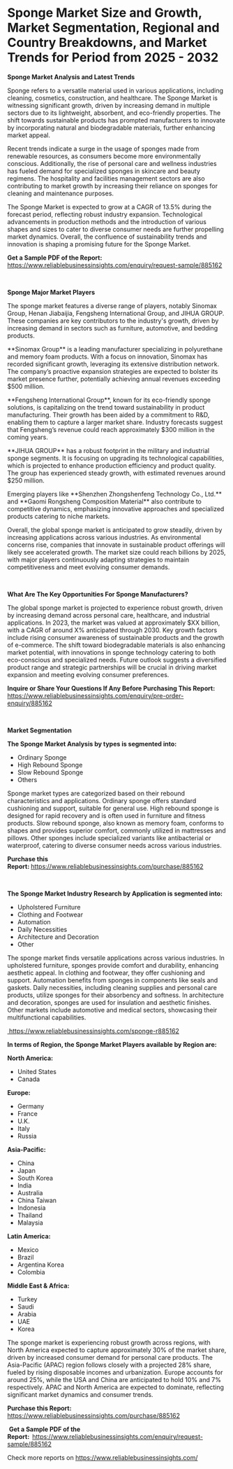 <p><h1>Sponge Market Size and Growth, Market Segmentation, Regional and Country Breakdowns, and Market Trends for Period from 2025 -  2032</h1></p><p><strong>Sponge Market Analysis and Latest Trends</strong></p>
<p><p>Sponge refers to a versatile material used in various applications, including cleaning, cosmetics, construction, and healthcare. The Sponge Market is witnessing significant growth, driven by increasing demand in multiple sectors due to its lightweight, absorbent, and eco-friendly properties. The shift towards sustainable products has prompted manufacturers to innovate by incorporating natural and biodegradable materials, further enhancing market appeal.</p><p>Recent trends indicate a surge in the usage of sponges made from renewable resources, as consumers become more environmentally conscious. Additionally, the rise of personal care and wellness industries has fueled demand for specialized sponges in skincare and beauty regimens. The hospitality and facilities management sectors are also contributing to market growth by increasing their reliance on sponges for cleaning and maintenance purposes.</p><p>The Sponge Market is expected to grow at a CAGR of 13.5% during the forecast period, reflecting robust industry expansion. Technological advancements in production methods and the introduction of various shapes and sizes to cater to diverse consumer needs are further propelling market dynamics. Overall, the confluence of sustainability trends and innovation is shaping a promising future for the Sponge Market.</p></p>
<p><strong>Get a Sample PDF of the Report:&nbsp;</strong> <a href="https://www.reliablebusinessinsights.com/enquiry/request-sample/885162?utm_campaign=2227&utm_medium=2&utm_source=Github&utm_content=ia&utm_term=30012025&utm_id=sponge">https://www.reliablebusinessinsights.com/enquiry/request-sample/885162</a></p>
<p>&nbsp;</p>
<p><strong>Sponge Major Market Players</strong></p>
<p><p>The sponge market features a diverse range of players, notably Sinomax Group, Henan Jiabaijia, Fengsheng International Group, and JIHUA GROUP. These companies are key contributors to the industry's growth, driven by increasing demand in sectors such as furniture, automotive, and bedding products.</p><p>**Sinomax Group** is a leading manufacturer specializing in polyurethane and memory foam products. With a focus on innovation, Sinomax has recorded significant growth, leveraging its extensive distribution network. The company’s proactive expansion strategies are expected to bolster its market presence further, potentially achieving annual revenues exceeding $500 million.</p><p>**Fengsheng International Group**, known for its eco-friendly sponge solutions, is capitalizing on the trend toward sustainability in product manufacturing. Their growth has been aided by a commitment to R&D, enabling them to capture a larger market share. Industry forecasts suggest that Fengsheng’s revenue could reach approximately $300 million in the coming years.</p><p>**JIHUA GROUP** has a robust footprint in the military and industrial sponge segments. It is focusing on upgrading its technological capabilities, which is projected to enhance production efficiency and product quality. The group has experienced steady growth, with estimated revenues around $250 million.</p><p>Emerging players like **Shenzhen Zhongshenfeng Technology Co., Ltd.** and **Gaomi Rongsheng Composition Material** also contribute to competitive dynamics, emphasizing innovative approaches and specialized products catering to niche markets. </p><p>Overall, the global sponge market is anticipated to grow steadily, driven by increasing applications across various industries. As environmental concerns rise, companies that innovate in sustainable product offerings will likely see accelerated growth. The market size could reach billions by 2025, with major players continuously adapting strategies to maintain competitiveness and meet evolving consumer demands.</p></p>
<p>&nbsp;</p>
<p><strong>What Are The Key Opportunities For Sponge Manufacturers?</strong></p>
<p><p>The global sponge market is projected to experience robust growth, driven by increasing demand across personal care, healthcare, and industrial applications. In 2023, the market was valued at approximately $XX billion, with a CAGR of around X% anticipated through 2030. Key growth factors include rising consumer awareness of sustainable products and the growth of e-commerce. The shift toward biodegradable materials is also enhancing market potential, with innovations in sponge technology catering to both eco-conscious and specialized needs. Future outlook suggests a diversified product range and strategic partnerships will be crucial in driving market expansion and meeting evolving consumer preferences.</p></p>
<p><strong>Inquire or Share Your Questions If Any Before Purchasing This Report:</strong> <a href="https://www.reliablebusinessinsights.com/enquiry/pre-order-enquiry/885162?utm_campaign=2227&utm_medium=2&utm_source=Github&utm_content=ia&utm_term=30012025&utm_id=sponge">https://www.reliablebusinessinsights.com/enquiry/pre-order-enquiry/885162</a></p>
<p>&nbsp;</p>
<p><strong>Market Segmentation</strong></p>
<p><strong>The Sponge Market Analysis by types is segmented into:</strong></p>
<p><ul><li>Ordinary Sponge</li><li>High Rebound Sponge</li><li>Slow Rebound Sponge</li><li>Others</li></ul></p>
<p><p>Sponge market types are categorized based on their rebound characteristics and applications. Ordinary sponge offers standard cushioning and support, suitable for general use. High rebound sponge is designed for rapid recovery and is often used in furniture and fitness products. Slow rebound sponge, also known as memory foam, conforms to shapes and provides superior comfort, commonly utilized in mattresses and pillows. Other sponges include specialized variants like antibacterial or waterproof, catering to diverse consumer needs across various industries.</p></p>
<p><strong>Purchase this Report:&nbsp;</strong><a href="https://www.reliablebusinessinsights.com/purchase/885162?utm_campaign=2227&utm_medium=2&utm_source=Github&utm_content=ia&utm_term=30012025&utm_id=sponge">https://www.reliablebusinessinsights.com/purchase/885162</a></p>
<p>&nbsp;</p>
<p><strong>The Sponge Market Industry Research by Application is segmented into:</strong></p>
<p><ul><li>Upholstered Furniture</li><li>Clothing and Footwear</li><li>Automation</li><li>Daily Necessities</li><li>Architecture and Decoration</li><li>Other</li></ul></p>
<p><p>The sponge market finds versatile applications across various industries. In upholstered furniture, sponges provide comfort and durability, enhancing aesthetic appeal. In clothing and footwear, they offer cushioning and support. Automation benefits from sponges in components like seals and gaskets. Daily necessities, including cleaning supplies and personal care products, utilize sponges for their absorbency and softness. In architecture and decoration, sponges are used for insulation and aesthetic finishes. Other markets include automotive and medical sectors, showcasing their multifunctional capabilities.</p></p>
<p><a href="https://www.reliablebusinessinsights.com/sponge-r885162?utm_campaign=2227&utm_medium=2&utm_source=Github&utm_content=ia&utm_term=30012025&utm_id=sponge">&nbsp;https://www.reliablebusinessinsights.com/sponge-r885162</a></p>
<p><strong>In terms of Region, the Sponge Market Players available by Region are:</strong></p>
<p>
    <p> <strong> North America: </strong>
        <ul>
            <li>United States</li>
            <li>Canada</li>
        </ul>
        </p> 
    <p> <strong> Europe: </strong>
        <ul>
            <li>Germany</li>
            <li>France</li>
            <li>U.K.</li>
            <li>Italy</li>
            <li>Russia</li>
        </ul>
        </p> 
    <p> <strong> Asia-Pacific: </strong>
        <ul>
            <li>China</li>
            <li>Japan</li>
            <li>South Korea</li>
            <li>India</li>
            <li>Australia</li>
            <li>China Taiwan</li>
            <li>Indonesia</li>
            <li>Thailand</li>
            <li>Malaysia</li>
        </ul>
        </p> 
    <p> <strong> Latin America: </strong>
        <ul>
            <li>Mexico</li>
            <li>Brazil</li>
            <li>Argentina Korea</li>
            <li>Colombia</li>
        </ul>
        </p> 
    <p> <strong> Middle East & Africa: </strong>
        <ul>
            <li>Turkey</li>
            <li>Saudi</li>
            <li>Arabia</li>
            <li>UAE</li>
            <li>Korea</li>
        </ul>
    </p>
    </p>
<p><p>The sponge market is experiencing robust growth across regions, with North America expected to capture approximately 30% of the market share, driven by increased consumer demand for personal care products. The Asia-Pacific (APAC) region follows closely with a projected 28% share, fueled by rising disposable incomes and urbanization. Europe accounts for around 25%, while the USA and China are anticipated to hold 10% and 7% respectively. APAC and North America are expected to dominate, reflecting significant market dynamics and consumer trends.</p></p>
<p><strong>Purchase this Report: </strong><a href="https://www.reliablebusinessinsights.com/purchase/885162?utm_campaign=2227&utm_medium=2&utm_source=Github&utm_content=ia&utm_term=30012025&utm_id=sponge">https://www.reliablebusinessinsights.com/purchase/885162</a></p>
<p>&nbsp;<strong>Get a Sample PDF of the Report:&nbsp;&nbsp;</strong><a href="https://www.reliablebusinessinsights.com/enquiry/request-sample/885162?utm_campaign=2227&utm_medium=2&utm_source=Github&utm_content=ia&utm_term=30012025&utm_id=sponge">https://www.reliablebusinessinsights.com/enquiry/request-sample/885162</a></p>
<p><strong></strong></p>
<p>Check more reports on <a href="https://www.reliablebusinessinsights.com/?utm_campaign=2227&utm_medium=2&utm_source=Github&utm_content=ia&utm_term=30012025&utm_id=sponge">https://www.reliablebusinessinsights.com/</a></p>